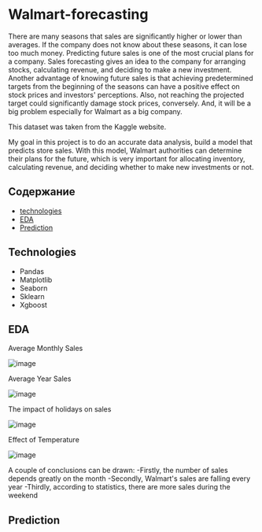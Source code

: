 # Walmart-forecasting
There are many seasons that sales are significantly higher or lower than averages. If the company does not know about these seasons, it can lose too much money. Predicting future sales is one of the most crucial plans for a company. Sales forecasting gives an idea to the company for arranging stocks, calculating revenue, and deciding to make a new investment. Another advantage of knowing future sales is that achieving predetermined targets from the beginning of the seasons can have a positive effect on stock prices and investors' perceptions. Also, not reaching the projected target could significantly damage stock prices, conversely. And, it will be a big problem especially for Walmart as a big company.

This dataset was taken from the Kaggle website. 

My goal in this project is to do an accurate data analysis, build a model that predicts store sales. With this model, Walmart authorities can determine their plans for the future, which is very important for allocating inventory, calculating revenue, and deciding whether to make new investments or not.


## Содержание
- [technologies](#technologies)
- [EDA](#EDA)
- [Prediction](#Prediction)

## Technologies
- Pandas
- Matplotlib
- Seaborn
- Sklearn
- Xgboost


## EDA
Average Monthly Sales

![image](https://github.com/Anton4wave/Walmart-forecasting/assets/100091790/b3e07597-b6ad-42e6-aa82-3722af47bfa7)

Average Year Sales

![image](https://github.com/Anton4wave/Walmart-forecasting/assets/100091790/cf226b81-bad3-437f-97a3-9e1ff4106045)

The impact of holidays on sales

![image](https://github.com/Anton4wave/Walmart-forecasting/assets/100091790/64aa7e79-98ce-4ea6-bcc1-f50ba5bacb49)

Effect of Temperature

![image](https://github.com/Anton4wave/Walmart-forecasting/assets/100091790/e9dc97fc-722e-4ce3-b41f-f236c570f2c1)


A couple of conclusions can be drawn:
-Firstly, the number of sales depends greatly on the month
-Secondly, Walmart's sales are falling every year
-Thirdly, according to statistics, there are more sales during the weekend


## Prediction 
